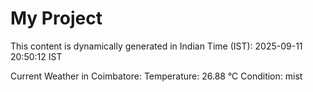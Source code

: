 # My Project

This content is dynamically generated in Indian Time (IST): 2025-09-11 20:50:12 IST


Current Weather in Coimbatore:
Temperature: 26.88 °C
Condition: mist
